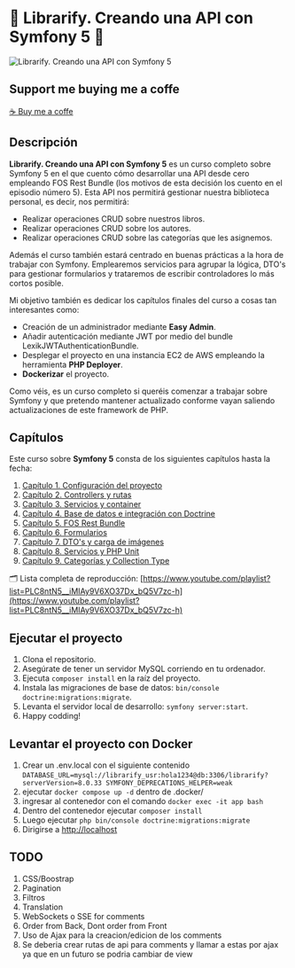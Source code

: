# 📖 Librarify. Creando una API con Symfony 5 📖

<img src="https://raw.githubusercontent.com/ger86/librarify-back/master/cover.jpg" alt="Librarify. Creando una API con Symfony 5">

## Support me buying me a coffe

[☕️ Buy me a coffe](https://www.buymeacoffee.com/latteandcode)

## Descripción

**Librarify. Creando una API con Symfony 5** es un curso completo sobre Symfony 5 en el que cuento cómo desarrollar una API desde cero empleando FOS Rest Bundle (los motivos de esta decisión los cuento en el episodio número 5). Esta API nos permitirá gestionar nuestra biblioteca personal, es decir, nos permitirá:

- Realizar operaciones CRUD sobre nuestros libros.
- Realizar operaciones CRUD sobre los autores.
- Realizar operaciones CRUD sobre las categorías que les asignemos.

Además el curso también estará centrado en buenas prácticas a la hora de trabajar con Symfony. Emplearemos servicios para agrupar la lógica, DTO's para gestionar formularios y trataremos de escribir controladores lo más cortos posible. 

Mi objetivo también es dedicar los capítulos finales del curso a cosas tan interesantes como:

- Creación de un administrador mediante **Easy Admin**.
- Añadir autenticación mediante JWT por medio del bundle LexikJWTAuthenticationBundle.
- Desplegar el proyecto en una instancia EC2 de AWS empleando la herramienta **PHP Deployer**.
- **Dockerizar** el proyecto. 

Como véis, es un curso completo si queréis comenzar a trabajar sobre Symfony y que pretendo mantener actualizado conforme vayan saliendo actualizaciones de este framework de PHP.

## Capítulos

Este curso sobre **Symfony 5** consta de los siguientes capítulos hasta la fecha:

1. [Capítulo 1. Configuración del proyecto](https://youtu.be/cYCCCgrFSi4)
2. [Capítulo 2. Controllers y rutas](https://youtu.be/1A5MjnagJgE)
3. [Capítulo 3. Servicios y container](https://youtu.be/6YTn5QaOeQA)
4. [Capítulo 4. Base de datos e integración con Doctrine](https://youtu.be/e_3ycxP02ig)
5. [Capítulo 5. FOS Rest Bundle](https://youtu.be/xPjpoC1BNII)
6. [Capítulo 6. Formularios](https://youtu.be/9rRkryF-JK8)
7. [Capítulo 7. DTO's y carga de imágenes](https://youtu.be/Jw-vTsBJ30c)
8. [Capítulo 8. Servicios y PHP Unit](https://youtu.be/qLoaGwWuvIM)
9. [Capítulo 9. Categorías y Collection Type](https://youtu.be/akrxXdp9LdQ)

🗂 Lista completa de reproducción: [https://www.youtube.com/playlist?list=PLC8ntN5__iMIAy9V6XO37Dx_bQ5V7zc-h](https://www.youtube.com/playlist?list=PLC8ntN5__iMIAy9V6XO37Dx_bQ5V7zc-h)

## Ejecutar el proyecto

1. Clona el repositorio.
2. Asegúrate de tener un servidor MySQL corriendo en tu ordenador.
3. Ejecuta `composer install` en la raíz del proyecto.
4. Instala las migraciones de base de datos: `bin/console doctrine:migrations:migrate`.
5. Levanta el servidor local de desarrollo: `symfony server:start`.
6. Happy codding!

## Levantar el proyecto con Docker
1. Crear un .env.local con el siguiente contenido 
`
    DATABASE_URL=mysql://librarify_usr:hola1234@db:3306/librarify?serverVersion=8.0.33
    SYMFONY_DEPRECATIONS_HELPER=weak
`
2. ejecutar `docker compose up -d` dentro de .docker/
3. ingresar al contenedor con el comando `docker exec -it app bash`
4. Dentro del contenedor ejecutar `composer install`
5. Luego ejecutar `php bin/console doctrine:migrations:migrate`
6. Dirigirse a [http://localhost](http://localhost)

## TODO
1. CSS/Boostrap
2. Pagination
3. Filtros
4. Translation
5. WebSockets o SSE for comments
6. Order from Back, Dont order from Front
7. Uso de Ajax para la creacion/edicion de los comments
8. Se deberia crear rutas de api para comments y llamar a estas por ajax ya que
en un futuro se podria cambiar de view